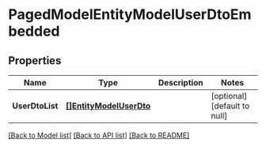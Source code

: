 # PagedModelEntityModelUserDtoEmbedded

## Properties
Name | Type | Description | Notes
------------ | ------------- | ------------- | -------------
**UserDtoList** | [**[]EntityModelUserDto**](EntityModelUserDto.md) |  | [optional] [default to null]

[[Back to Model list]](../README.md#documentation-for-models) [[Back to API list]](../README.md#documentation-for-api-endpoints) [[Back to README]](../README.md)


